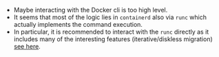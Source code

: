 + Maybe interacting with the Docker cli is too high level.
+ It seems that most of the logic lies in `containerd` also via `runc` which actually implements the command execution.
+ In particular, it is recommended to interact with the `runc` directly as it includes many of the interesting features (iterative/diskless migration) [see here](https://github.com/checkpoint-restore/criu/issues/872).
